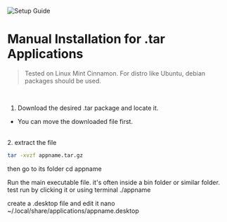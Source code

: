 ![Setup Guide](https://img.shields.io/badge/Setup-Guide-blue.svg)
# Manual Installation for .tar Applications

> Tested on Linux Mint Cinnamon. For distro like Ubuntu, debian packages should be used.

<br>

1. Download the desired .tar package and locate it.
  - You can move the downloaded file first.
<br>
2. extract the file

```bash
tar -xvzf appname.tar.gz
```

then go to its folder
cd appname


Run the main executable file. it's often inside a bin folder or similar folder. test run by clicking it or using terminal
./appname


create a .desktop file and edit it
nano ~/.local/share/applications/appname.desktop
